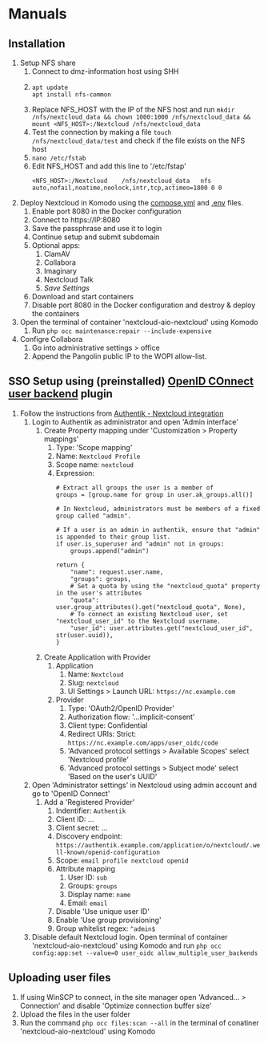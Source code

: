 # Manuals
## Installation
1. Setup NFS share
    1. Connect to dmz-information host using SHH
    2. ```
       apt update
       apt install nfs-common
       ```
    3. Replace NFS_HOST with the IP of the NFS host and run `mkdir /nfs/nextcloud_data && chown 1000:1000 /nfs/nextcloud_data && mount <NFS_HOST>:/Nextcloud /nfs/nextcloud_data`
    4. Test the connection by making a file `touch /nfs/nextcloud_data/test` and check if the file exists on the NFS host
    5. `nano /etc/fstab`
    6. Edit NFS_HOST and add this line to '/etc/fstap'
       ```
       <NFS_HOST>:/Nextcloud    /nfs/nextcloud_data   nfs auto,nofail,noatime,noolock,intr,tcp,actimeo=1800 0 0
       ```
2. Deploy Nextcloud in Komodo using the [compose.yml](https://github.com/platnub/container-host-templates/blob/main/docker/containers/nextcloud/compose.yml) and [.env](https://github.com/platnub/container-host-templates/blob/main/docker/containers/nextcloud/.env) files.
    1. Enable port 8080 in the Docker configuration
    2. Connect to https://IP:8080
    3. Save the passphrase and use it to login
    4. Continue setup and submit subdomain
    5. Optional apps:
        1. ClamAV
        2. Collabora
        3. Imaginary
        4. Nextcloud Talk
        5. _Save Settings_
    6. Download and start containers
    7. Disable port 8080 in the Docker configuration and destroy & deploy the containers
4. Open the terminal of container 'nextcloud-aio-nextcloud' using Komodo
    1. Run `php occ maintenance:repair --include-expensive`
5. Configre Collabora
    1. Go into administrative settings > office
    2. Append the Pangolin public IP to the WOPI allow-list.

## SSO Setup using (preinstalled) [OpenID COnnect user backend](https://apps.nextcloud.com/apps/user_oidc) plugin
1. Follow the instructions from [Authentik - Nextcloud integration](https://integrations.goauthentik.io/chat-communication-collaboration/nextcloud)
    1. Login to Authentik as administrator and open 'Admin interface'
        1. Create Property mapping under 'Customization > Property mappings'
            1. Type: 'Scope mapping'
            2. Name: `Nextcloud Profile`
            3. Scope name: `nextcloud`
            4. Expression:
               ```
               # Extract all groups the user is a member of
               groups = [group.name for group in user.ak_groups.all()]
               
               # In Nextcloud, administrators must be members of a fixed group called "admin".
               
               # If a user is an admin in authentik, ensure that "admin" is appended to their group list.
               if user.is_superuser and "admin" not in groups:
                   groups.append("admin")
               
               return {
                   "name": request.user.name,
                   "groups": groups,
                   # Set a quota by using the "nextcloud_quota" property in the user's attributes
                   "quota": user.group_attributes().get("nextcloud_quota", None),
                   # To connect an existing Nextcloud user, set "nextcloud_user_id" to the Nextcloud username.
                   "user_id": user.attributes.get("nextcloud_user_id", str(user.uuid)),
               }
               ```
        2. Create Application with Provider
            1. Application
                1. Name: `Nextcloud`
                2. Slug: `nextcloud`
                3. UI Settings > Launch URL: `https://nc.example.com`
            2. Provider
                1. Type: 'OAuth2/OpenID Provider'
                2. Authorization flow: '...implicit-consent'
                3. Client type: Confidential
                4. Redirect URIs: Strict: `https://nc.example.com/apps/user_oidc/code`
                5. 'Advanced protocol settings > Available Scopes' select 'Nextcloud profile'
                6. 'Advanced protocol settings > Subject mode' select 'Based on the user's UUID'
    2. Open 'Administrator settings' in Nextcloud using admin account and go to 'OpenID Connect'
        1. Add a 'Registered Provider'
            1. Indentifier: `Authentik`
            2. Client ID: ...
            3. Client secret: ...
            4. Discovery endpoint: `https://authentik.example.com/application/o/nextcloud/.well-known/openid-configuration`
            5. Scope: `email profile nextcloud openid`
            6. Attribute mapping
                1. User ID: `sub`
                2. Groups: `groups`
                3. Display name: `name`
                4. Email: `email`
            7. Disable 'Use unique user ID'
            8. Enable 'Use group provisioning'
            9. Group whitelist regex: `^admin$`
    3. Disable default Nextcloud login. Open terminal of container 'nextcloud-aio-nextcloud' using Komodo and run `php occ config:app:set --value=0 user_oidc allow_multiple_user_backends`
## Uploading user files
1. If using WinSCP to connect, in the site manager open 'Advanced... > Connection' and disable 'Optimize connection buffer size'
2. Upload the files in the user folder
3. Run the command `php occ files:scan --all` in the terminal of conatiner 'nextcloud-aio-nextcloud' using Komodo

